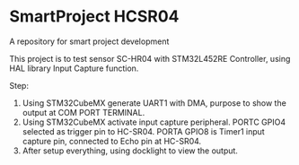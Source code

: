 # SmartProject HCSR04
A repository for smart project development

This project is to test sensor SC-HR04 with STM32L452RE Controller, using HAL library Input Capture function.

Step:

1.  Using STM32CubeMX generate UART1 with DMA, purpose to show the output at COM PORT TERMINAL. 
2.  Using STM32CubeMX activate input capture peripheral. 
    PORTC GPIO4 selected as trigger pin to HC-SR04. 
    PORTA GPIO8 is Timer1 input capture pin, connected to Echo pin at HC-SR04.
3.  After setup everything, using docklight to view the output.


